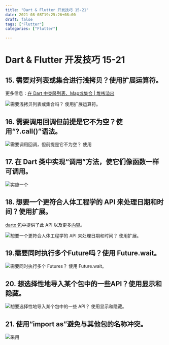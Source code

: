 ```yaml
---
title: "Dart & Flutter 开发技巧 15-21"
date: 2021-08-08T19:25:26+08:00
draft: false
tags: ["Flutter"]
categories: ["Flutter"]

---
```


# Dart & Flutter 开发技巧 15-21



## 15. 需要对列表或集合进行浅拷贝？使用扩展运算符。

更多信息：[在 Dart 中克隆列表、Map或集合 | 堆栈溢出](https://stackoverflow.com/questions/21744480/clone-a-list-map-or-set-in-dart)

![需要浅拷贝列表或集合吗？ 使用扩展运算符。](https://luckly007.oss-cn-beijing.aliyuncs.com/img/015.shallow-copy.png)

## 16. 需要调用回调但前提是它不为空？使用“?.call()”语法。

![需要调用回调，但前提是它不为空？ 使用](https://codewithandrea.com/tips/dart-flutter-easy-wins-15-21/images/016.callable-functions.png)

## 17. 在 Dart 类中实现“调用”方法，使它们像函数一样可调用。

![实施一个 ](https://luckly007.oss-cn-beijing.aliyuncs.com/img/017.callable-classes.png)

## 18. 想要一个更符合人体工程学的 API 来处理日期和时间？使用扩展。

[dartx 包](https://pub.dev/packages/dartx)中提供了此 API 以及更多[内容](https://pub.dev/packages/dartx)。

![想要一个更符合人体工程学的 API 来处理日期和时间？ 使用扩展。](https://luckly007.oss-cn-beijing.aliyuncs.com/img/018-duration-extension.png)

## 19.需要同时执行多个Future吗？使用 Future.wait。

![需要同时执行多个 Futures？ 使用 Future.wait。](https://codewithandrea.com/tips/dart-flutter-easy-wins-15-21/images/019-future.wait.png)

## 20. 想选择性地导入某个包中的一些API？使用显示和隐藏。

![想要选择性地导入某个包中的一些 API？ 使用显示和隐藏。](https://codewithandrea.com/tips/dart-flutter-easy-wins-15-21/images/020.show-hide.png)

## 21. 使用“import as”避免与其他包的名称冲突。

![采用 ](https://codewithandrea.com/tips/dart-flutter-easy-wins-15-21/images/021.import-as.png)